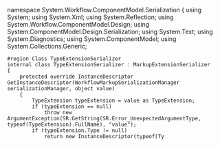 namespace System.Workflow.ComponentModel.Serialization
{
    using System;
    using System.Xml;
    using System.Reflection;
    using System.Workflow.ComponentModel.Design;
    using System.ComponentModel.Design.Serialization;
    using System.Text;
    using System.Diagnostics;
    using System.ComponentModel;
    using System.Collections.Generic;

    #region Class TypeExtensionSerializer
    internal class TypeExtensionSerializer : MarkupExtensionSerializer
    {
        protected override InstanceDescriptor GetInstanceDescriptor(WorkflowMarkupSerializationManager serializationManager, object value)
        {
            TypeExtension typeExtension = value as TypeExtension;
            if (typeExtension == null)
                throw new ArgumentException(SR.GetString(SR.Error_UnexpectedArgumentType, typeof(TypeExtension).FullName), "value");
            if (typeExtension.Type != null)
                return new InstanceDescriptor(typeof(Ty